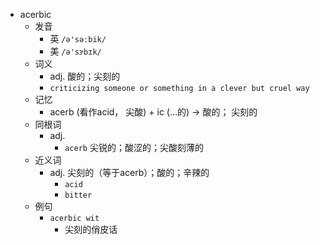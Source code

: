 - acerbic
  - 发音
    - 英 `/ə'səːbik/`
    - 美 `/ə'sɝbɪk/`
  - 词义
    - adj. 酸的；尖刻的
    - `criticizing someone or something in a clever but cruel way`
  - 记忆
    - acerb (看作acid， 尖酸) + ic (…的) → 酸的； 尖刻的
  - 同根词
    - adj.
      - `acerb` 尖锐的；酸涩的；尖酸刻薄的
  - 近义词
    - adj. 尖刻的（等于acerb）；酸的；辛辣的
      - `acid`
      - `bitter`
  - 例句
    - `acerbic wit`
      - 尖刻的俏皮话

